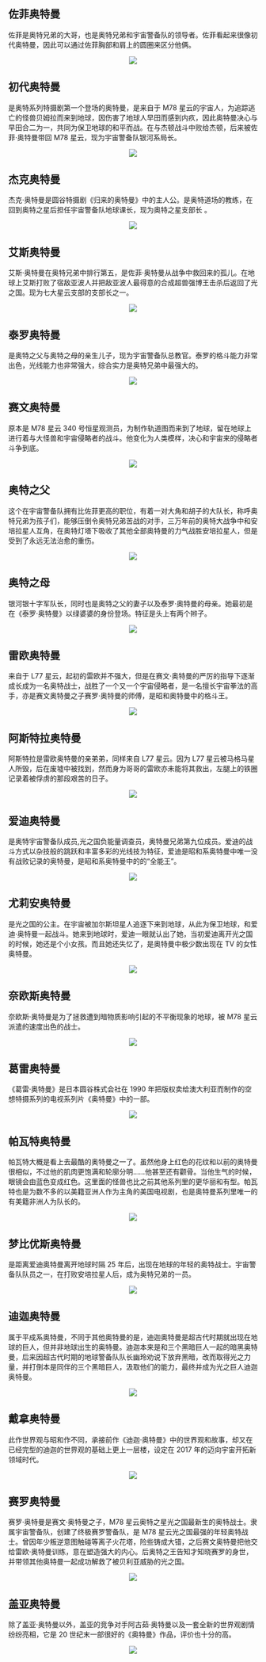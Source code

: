 ## 佐菲奥特曼

佐菲是奥特兄弟的大哥，也是奥特兄弟和宇宙警备队的领导者。佐菲看起来很像初代奥特曼，因此可以通过佐菲胸部和肩上的圆圈来区分他俩。

<div style="text-align: center;">
  <img src="https://image.xjq.icu/2021/3/15/2021.3.15-ktz3n9ZwXC-compress.jpg"/>
</div>

## 初代奥特曼

是奥特系列特摄剧第一个登场的奥特曼，是来自于 M78 星云的宇宙人，为追踪逃亡的怪兽贝姆拉而来到地球，因伤害了地球人早田而感到内疚，因此奥特曼决心与早田合二为一，共同为保卫地球的和平而战。在与杰顿战斗中败给杰顿，后来被佐菲·奥特曼带回 M78 星云，现为宇宙警备队银河系局长。

<div style="text-align: center;">
  <img src="https://image.xjq.icu/2021/3/15/2021.3.15-VAL31K03JT-compress.jpg"/>
</div>

## 杰克奥特曼

杰克·奥特曼是圆谷特摄剧《归来的奥特曼》中的主人公。是奥特道场的教练，在回到奥特之星后担任宇宙警备队地球课长，现为奥特之星支部长 。

<div style="text-align: center;">
  <img src="https://image.xjq.icu/2021/3/15/2021.3.15-P3W9oe36tW-compress.jpg"/>
</div>

## 艾斯奥特曼

艾斯·奥特曼在奥特兄弟中排行第五，是佐菲·奥特曼从战争中救回来的孤儿。在地球上艾斯打败了宿敌亚波人并把敌亚波人最得意的合成超兽强博王击杀后返回了光之国。现为七大星云支部的支部长之一。

<div style="text-align: center;">
  <img src="https://image.xjq.icu/2021/3/15/2021.3.15-0BREWULX1v-compress.jpg"/>
</div>

## 泰罗奥特曼

是奥特之父与奥特之母的亲生儿子，现为宇宙警备队总教官。泰罗的格斗能力非常出色，光线能力也非常强大，综合实力是奥特兄弟中最强大的。

<div style="text-align: center;">
  <img src="https://image.xjq.icu/2021/3/15/2021.3.15-I9XldKJkyB-compress.jpg"/>
</div>

## 赛文奥特曼

原本是 M78 星云 340 号恒星观测员，为制作轨道图而来到了地球，留在地球上进行着与大怪兽和宇宙侵略者的战斗。他变化为人类模样，决心和宇宙来的侵略者斗争到底。

<div style="text-align: center;">
  <img src="https://image.xjq.icu/2021/3/15/2021.3.15-wQ7LI12BfF-compress.jpg"/>
</div>

## 奥特之父

这个在宇宙警备队拥有比佐菲更高的职位，有着一对大角和胡子的大队长，称呼奥特兄弟为孩子们，能够压倒令奥特兄弟苦战的对手，三万年前的奥特大战争中和安培拉星人互角，在奥特灯塔下吸收了其他全部奥特曼的力气战胜安培拉星人，但是受到了永远无法治愈的重伤。

<div style="text-align: center;">
  <img src="https://image.xjq.icu/2021/3/15/2021.3.15-VeOnvFJ0TP-compress.jpg"/>
</div>

## 奥特之母

银河银十字军队长，同时也是奥特之父的妻子以及泰罗·奥特曼的母亲。她最初是在《泰罗·奥特曼》以绿婆婆的身份登场。特征是头上有两个辫子。

<div style="text-align: center;">
  <img src="https://image.xjq.icu/2021/3/15/2021.3.15-xP78yfXPma-compress.jpg"/>
</div>

## 雷欧奥特曼

来自于 L77 星云，起初的雷欧并不强大，但是在赛文·奥特曼的严厉的指导下逐渐成长成为一名奥特战士，战胜了一个又一个宇宙侵略者，是一名擅长宇宙拳法的高手，亦是赛文奥特曼之子赛罗·奥特曼的师傅，是昭和奥特曼中的格斗王。

<div style="text-align: center;">
  <img src="https://image.xjq.icu/2021/3/15/2021.3.15-m5sJggZed8-compress.jpg"/>
</div>

## 阿斯特拉奥特曼

阿斯特拉是雷欧奥特曼的亲弟弟，同样来自 L77 星云。因为 L77 星云被马格马星人所毁，后在废墟中被找到，然而身为哥哥的雷欧亦未能将其救出，左腿上的铁圈记录着被俘虏的那段艰苦的日子。

<div style="text-align: center;">
  <img src="https://image.xjq.icu/2021/3/15/2021.3.15-kJU6Z5JywL-compress.jpg"/>
</div>

## 爱迪奥特曼

是奥特宇宙警备队成员,光之国负能量调查员，奥特曼兄弟第九位成员。爱迪的战斗方式以杂技般的跳跃和丰富多彩的光线技为特征，爱迪是昭和系奥特曼中唯一没有战败记录的奥特曼，是昭和系奥特曼中的的“全能王”。

<div style="text-align: center;">
  <img src="https://image.xjq.icu/2021/3/15/2021.3.15-T2qS9EZKQK-compress.jpg"/>
</div>

## 尤莉安奥特曼

是光之国的公主。在宇宙被加尔斯坦星人追逐下来到地球，从此为保卫地球，和爱迪·奥特曼一起战斗。她来到地球时，爱迪一眼就认出了她，当初爱迪离开光之国的时候，她还是个小女孩。而且她还失忆了，是奥特曼中极少数出现在 TV 的女性奥特曼。

<div style="text-align: center;">
  <img src="https://image.xjq.icu/2021/3/15/2021.3.15-pDRYC71smb-compress.jpg"/>
</div>

## 奈欧斯奥特曼

奈欧斯·奥特曼是为了拯救遭到暗物质影响引起的不平衡现象的地球，被 M78 星云派遣的速度出色的战士。

<div style="text-align: center;">
  <img src="https://image.xjq.icu/2021/3/15/2021.3.15-gCthKwcSRX-compress.jpg"/>
</div>

## 葛雷奥特曼

《葛雷·奥特曼》是日本圆谷株式会社在 1990 年把版权卖给澳大利亚而制作的空想特摄系列的电视系列片《奥特曼》中的一部。

<div style="text-align: center;">
  <img src="https://image.xjq.icu/2023/3/31/1680226591543_%E4%BC%81%E4%B8%9A%E5%BE%AE%E4%BF%A1%E6%88%AA%E5%9B%BE_16802263964619.png"/>
</div>

## 帕瓦特奥特曼

帕瓦特大概是看上去最酷的奥特曼之一了。虽然他身上红色的花纹和以前的奥特曼很相似，不过他的肌肉更饱满和轮廓分明……他甚至还有颧骨。当他生气的时候，眼镜会由蓝色变成红色。这里面的怪兽也比之前其他系列里的更华丽和有型。帕瓦特也是为数不多的以美籍亚洲人作为主角的美国电视剧，也是奥特曼系列里唯一的有美籍非洲人为队长的。

<div style="text-align: center;">
  <img src="https://image.xjq.icu/2021/3/15/2021.3.15-RVk8KnWLmS-compress.jpg"/>
</div>

## 梦比优斯奥特曼

是距离爱迪奥特曼离开地球时隔 25 年后，出现在地球的年轻的奥特战士。宇宙警备队队员之一，在打败安培拉星人后，成为奥特兄弟的一员。

<div style="text-align: center;">
  <img src="https://image.xjq.icu/2021/3/15/2021.3.15-ODaOgj7k9x-compress.jpg"/>
</div>

## 迪迦奥特曼

属于平成系奥特曼，不同于其他奥特曼的是，迪迦奥特曼是超古代时期就出现在地球的巨人，但并非地球出生的奥特曼。迪迦本来是和三个黑暗巨人一起的暗黑奥特曼，后来因超古代时期的地球警备队队长幽玲劝说下放弃黑暗，改而取得光之力量，并打倒本是同伴的三个黑暗巨人，汲取他们的能力，最终并成为光之巨人迪迦奥特曼。

<div style="text-align: center;">
  <img src="https://image.xjq.icu/2021/3/15/2021.3.15-d35ZpkdymD-compress.jpg"/>
</div>

## 戴拿奥特曼

此作世界观与昭和作不同，承接前作《迪迦·奥特曼》中的世界观和故事，却又在已经完型的迪迦的世界观的基础上更上一层楼，设定在 2017 年的迈向宇宙开拓新领域时代。

<div style="text-align: center;">
  <img src="https://image.xjq.icu/2021/3/15/2021.3.15-TnceJpKBna-compress.jpg"/>
</div>

## 赛罗奥特曼

赛罗·奥特曼是赛文·奥特曼之子，M78 星云奥特之星光之国最新生的奥特战士。隶属宇宙警备队，创建了终极赛罗警备队，是 M78 星云光之国最强的年轻奥特战士。曾因年少叛逆意图触碰等离子火花塔，险些铸成大错，之后赛文奥特曼把他交给雷欧·奥特曼训练，意在塑造强大的内心。后奥特之王告知才知晓赛罗的身世，并带领其他奥特曼一起成功解救了被贝利亚威胁的光之国。

<div style="text-align: center;">
  <img src="https://image.xjq.icu/2021/3/15/2021.3.15-sZw3PX3sAs-compress.jpg"/>
</div>

## 盖亚奥特曼

除了盖亚·奥特曼以外，盖亚的竞争对手阿古茹·奥特曼以及一套全新的世界观剧情纷纷亮相，它是 20 世纪末一部很好的《奥特曼》作品，评价也十分的高。

<div style="text-align: center;">
  <img src="https://image.xjq.icu/2021/3/15/2021.3.15-apCvFa8YRo-compress.jpg"/>
</div>
